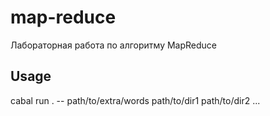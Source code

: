 # map-reduce

Лабораторная работа по алгоритму MapReduce

## Usage

cabal run . -- path/to/extra/words path/to/dir1 path/to/dir2 ...
